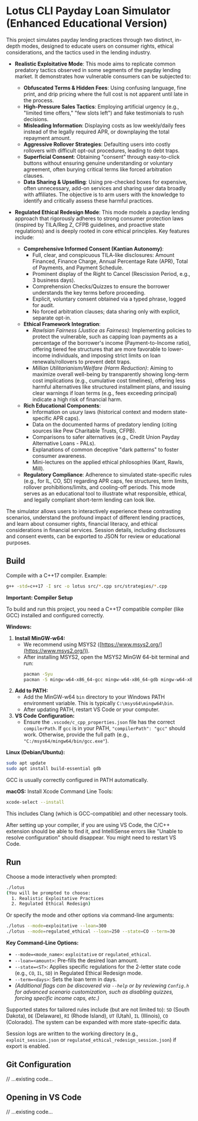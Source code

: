 # Lotus CLI Payday Loan Simulator (Enhanced Educational Version)

This project simulates payday lending practices through two distinct, in-depth modes, designed to educate users on consumer rights, ethical considerations, and the tactics used in the lending industry.

- **Realistic Exploitative Mode**: This mode aims to replicate common predatory tactics observed in some segments of the payday lending market. It demonstrates how vulnerable consumers can be subjected to:
    - **Obfuscated Terms & Hidden Fees**: Using confusing language, fine print, and drip pricing where the full cost is not apparent until late in the process.
    - **High-Pressure Sales Tactics**: Employing artificial urgency (e.g., "limited time offers," "few slots left") and fake testimonials to rush decisions.
    - **Misleading Information**: Displaying costs as low weekly/daily fees instead of the legally required APR, or downplaying the total repayment amount.
    - **Aggressive Rollover Strategies**: Defaulting users into costly rollovers with difficult opt-out procedures, leading to debt traps.
    - **Superficial Consent**: Obtaining "consent" through easy-to-click buttons without ensuring genuine understanding or voluntary agreement, often burying critical terms like forced arbitration clauses.
    - **Data Sharing & Upselling**: Using pre-checked boxes for expensive, often unnecessary, add-on services and sharing user data broadly with affiliates.
    The objective is to arm users with the knowledge to identify and critically assess these harmful practices.

- **Regulated Ethical Redesign Mode**: This mode models a payday lending approach that rigorously adheres to strong consumer protection laws (inspired by TILA/Reg Z, CFPB guidelines, and proactive state regulations) and is deeply rooted in core ethical principles. Key features include:
    - **Comprehensive Informed Consent (Kantian Autonomy)**:
        - Full, clear, and conspicuous TILA-like disclosures: Amount Financed, Finance Charge, Annual Percentage Rate (APR), Total of Payments, and Payment Schedule.
        - Prominent display of the Right to Cancel (Rescission Period, e.g., 3 business days).
        - Comprehension Checks/Quizzes to ensure the borrower understands the key terms before proceeding.
        - Explicit, voluntary consent obtained via a typed phrase, logged for audit.
        - No forced arbitration clauses; data sharing only with explicit, separate opt-in.
    - **Ethical Framework Integration**:
        - *Rawlsian Fairness (Justice as Fairness)*: Implementing policies to protect the vulnerable, such as capping loan payments as a percentage of the borrower's income (Payment-to-Income ratio), offering tiered fee structures that are more favorable to lower-income individuals, and imposing strict limits on loan renewals/rollovers to prevent debt traps.
        - *Millian Utilitarianism/Welfare (Harm Reduction)*: Aiming to maximize overall well-being by transparently showing long-term cost implications (e.g., cumulative cost timelines), offering less harmful alternatives like structured installment plans, and issuing clear warnings if loan terms (e.g., fees exceeding principal) indicate a high risk of financial harm.
    - **Rich Educational Components**:
        - Information on usury laws (historical context and modern state-specific APR caps).
        - Data on the documented harms of predatory lending (citing sources like Pew Charitable Trusts, CFPB).
        - Comparisons to safer alternatives (e.g., Credit Union Payday Alternative Loans - PALs).
        - Explanations of common deceptive "dark patterns" to foster consumer awareness.
        - Mini-lectures on the applied ethical philosophies (Kant, Rawls, Mill).
    - **Regulatory Compliance**: Adherence to simulated state-specific rules (e.g., for IL, CO, SD) regarding APR caps, fee structures, term limits, rollover prohibitions/limits, and cooling-off periods.
    This mode serves as an educational tool to illustrate what responsible, ethical, and legally compliant short-term lending can look like.

The simulator allows users to interactively experience these contrasting scenarios, understand the profound impact of different lending practices, and learn about consumer rights, financial literacy, and ethical considerations in financial services. Session details, including disclosures and consent events, can be exported to JSON for review or educational purposes.

## Build
Compile with a C++17 compiler. Example:

```bash
g++ -std=c++17 -I src -o lotus src/*.cpp src/strategies/*.cpp
```

**Important: Compiler Setup**

To build and run this project, you need a C++17 compatible compiler (like GCC) installed and configured correctly.

**Windows:**
1.  **Install MinGW-w64:**
    *   We recommend using MSYS2 ([https://www.msys2.org/](https://www.msys2.org/)).
    *   After installing MSYS2, open the MSYS2 MinGW 64-bit terminal and run:
        ```bash
        pacman -Syu
        pacman -S mingw-w64-x86_64-gcc mingw-w64-x86_64-gdb mingw-w64-x86_64-make
        ```
2.  **Add to PATH:**
    *   Add the MinGW-w64 `bin` directory to your Windows PATH environment variable. This is typically `C:\msys64\mingw64\bin`.
    *   After updating PATH, restart VS Code or your computer.
3.  **VS Code Configuration:**
    *   Ensure the `.vscode/c_cpp_properties.json` file has the correct `compilerPath`. If `gcc` is in your PATH, `"compilerPath": "gcc"` should work. Otherwise, provide the full path (e.g., `"C:/msys64/mingw64/bin/gcc.exe"`).

**Linux (Debian/Ubuntu):**
```bash
sudo apt update
sudo apt install build-essential gdb
```
GCC is usually correctly configured in PATH automatically.

**macOS:**
Install Xcode Command Line Tools:
```bash
xcode-select --install
```
This includes Clang (which is GCC-compatible) and other necessary tools.

After setting up your compiler, if you are using VS Code, the C/C++ extension should be able to find it, and IntelliSense errors like "Unable to resolve configuration" should disappear. You might need to restart VS Code.

## Run
Choose a mode interactively when prompted:
```bash
./lotus 
(You will be prompted to choose: 
  1. Realistic Exploitative Practices
  2. Regulated Ethical Redesign)
```
Or specify the mode and other options via command-line arguments:
```bash
./lotus --mode=exploitative --loan=300
./lotus --mode=regulated_ethical --loan=250 --state=CO --term=30 
```

**Key Command-Line Options:**
- `--mode=<mode_name>`: `exploitative` or `regulated_ethical`.
- `--loan=<amount>`: Pre-fills the desired loan amount.
- `--state=<ST>`: Applies specific regulations for the 2-letter state code (e.g., `CO`, `IL`, `SD`) in Regulated Ethical Redesign mode.
- `--term=<days>`: Sets the loan term in days.
- *(Additional flags can be discovered via `--help` or by reviewing `Config.h` for advanced scenario customization, such as disabling quizzes, forcing specific income caps, etc.)*

Supported states for tailored rules include (but are not limited to): `SD` (South Dakota), `DE` (Delaware), `RI` (Rhode Island), `UT` (Utah), `IL` (Illinois), `CO` (Colorado). The system can be expanded with more state-specific data.

Session logs are written to the working directory (e.g., `exploit_session.json` or `regulated_ethical_redesign_session.json`) if export is enabled.

## Git Configuration
// ...existing code...
## Opening in VS Code
// ...existing code...
